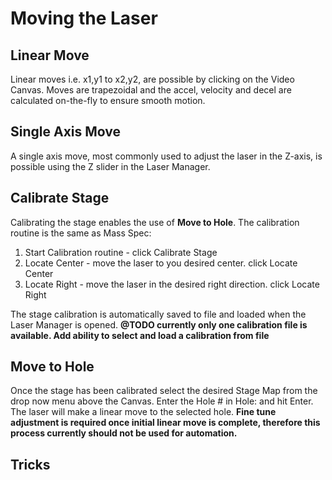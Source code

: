 # Moving the Laser #

## Linear Move ##
Linear moves i.e. x1,y1 to x2,y2, are possible by clicking on the Video Canvas. Moves are trapezoidal and the accel, velocity and decel are calculated on-the-fly to ensure smooth motion.

## Single Axis Move ##
A single axis move, most commonly used to adjust the laser in the Z-axis, is possible using the Z slider in the Laser Manager.

## Calibrate Stage ##
Calibrating the stage enables the use of **Move to Hole**. The calibration routine is the same as Mass Spec:
  1. Start Calibration routine - click Calibrate Stage
  1. Locate Center - move the laser to you desired center. click Locate Center
  1. Locate Right - move the laser in the desired right direction. click Locate Right

The stage calibration is automatically saved to file and loaded when the Laser Manager is opened.
**@TODO currently only one calibration file is available. Add ability to select and load a calibration from file**

## Move to Hole ##
Once the stage has been calibrated select the desired Stage Map from the drop now menu above the Canvas. Enter the Hole # in Hole: and hit Enter.  The laser will make a linear move to the selected hole. **Fine tune adjustment is required once initial linear move is complete, therefore this process currently should not be used for automation.**

## Tricks ##